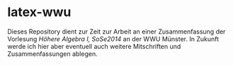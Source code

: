 latex-wwu
=========
Dieses Repository dient zur Zeit zur Arbeit an einer Zusammenfassung der Vorlesung *Höhere Algebra I, SoSe2014* an der WWU Münster.
In Zukunft werde ich hier aber eventuell auch weitere Mitschriften und Zusammenfassungen ablegen.